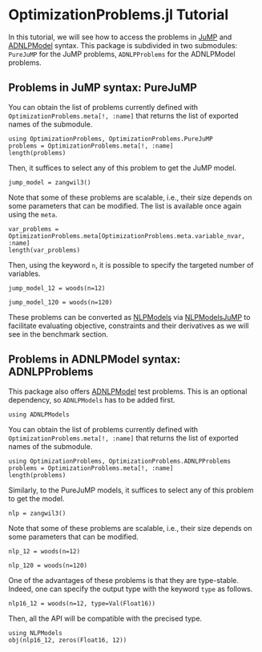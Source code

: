 # OptimizationProblems.jl Tutorial

In this tutorial, we will see how to access the problems in [JuMP](https://github.com/JuliaOpt/JuMP.jl) and [ADNLPModel](https://github.com/JuliaSmoothOptimizers/ADNLPModels.jl) syntax.
This package is subdivided in two submodules: `PureJuMP` for the JuMP problems, `ADNLPProblems` for the ADNLPModel problems.

## Problems in JuMP syntax: PureJuMP

You can obtain the list of problems currently defined with `OptimizationProblems.meta[!, :name]` that returns the list of exported names of the submodule.
``` @example ex1
using OptimizationProblems, OptimizationProblems.PureJuMP
problems = OptimizationProblems.meta[!, :name]
length(problems)
```
Then, it suffices to select any of this problem to get the JuMP model.
``` @example ex1
jump_model = zangwil3()
```
Note that some of these problems are scalable, i.e., their size depends on some parameters that can be modified. The list is available once again using the `meta`.
``` @example ex1
var_problems = OptimizationProblems.meta[OptimizationProblems.meta.variable_nvar, :name]
length(var_problems)
```
Then, using the keyword `n`, it is possible to specify the targeted number of variables.
``` @example ex1
jump_model_12 = woods(n=12)
```
``` @example ex1
jump_model_120 = woods(n=120)
```
These problems can be converted as [NLPModels](https://github.com/JuliaSmoothOptimizers/NLPModels.jl) via [NLPModelsJuMP](https://github.com/JuliaSmoothOptimizers/NLPModelsJuMP.jl) to facilitate evaluating
objective, constraints and their derivatives as we will see in the benchmark section.

## Problems in ADNLPModel syntax: ADNLPProblems

This package also offers [ADNLPModel](https://github.com/JuliaSmoothOptimizers/ADNLPModels.jl) test problems. This is an optional dependency, so `ADNLPModels` has to be added first.
``` @example ex2
using ADNLPModels
```
You can obtain the list of problems currently defined with `OptimizationProblems.meta[!, :name]` that returns the list of exported names of the submodule.
``` @example ex2
using OptimizationProblems, OptimizationProblems.ADNLPProblems
problems = OptimizationProblems.meta[!, :name]
length(problems)
```
Similarly, to the PureJuMP models, it suffices to select any of this problem to get the model.
``` @example ex2
nlp = zangwil3()
```
Note that some of these problems are scalable, i.e., their size depends on some parameters that can be modified.
``` @example ex2
nlp_12 = woods(n=12)
```
``` @example ex2
nlp_120 = woods(n=120)
```
One of the advantages of these problems is that they are type-stable. Indeed, one can specify the output type with the keyword `type` as follows.
``` @example ex2
nlp16_12 = woods(n=12, type=Val(Float16))
```
Then, all the API will be compatible with the precised type.
``` @example ex2
using NLPModels
obj(nlp16_12, zeros(Float16, 12))
```
